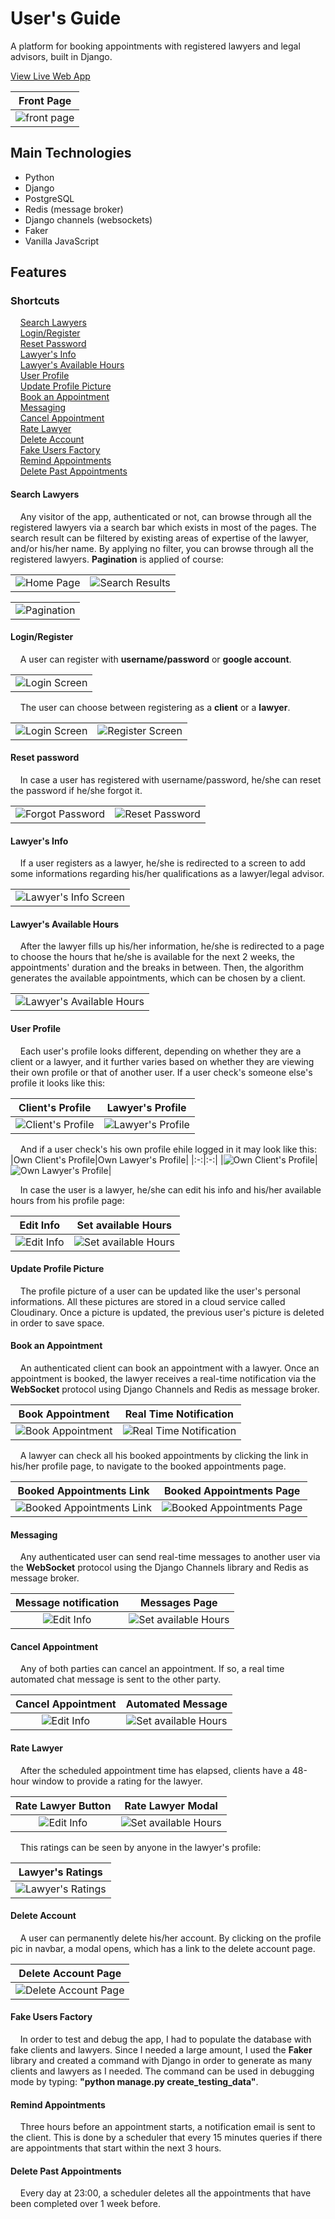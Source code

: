 # User's Guide

A platform for booking appointments with registered lawyers and legal advisors, built in Django.

[View Live Web App](https://lawyer-appointment-app.onrender.com)

|Front Page|
|:-:|
|![front page](screenshots/front-page.webp)|

## Main Technologies

- Python
- Django
- PostgreSQL
- Redis (message broker)
- Django channels (websockets)
- Faker
- Vanilla JavaScript

## Features

### Shortcuts

&nbsp;&nbsp;&nbsp;&nbsp;[Search Lawyers](#search-lawyers)\
&nbsp;&nbsp;&nbsp;&nbsp;[Login/Register](#loginregister)\
&nbsp;&nbsp;&nbsp;&nbsp;[Reset Password](#reset-password)\
&nbsp;&nbsp;&nbsp;&nbsp;[Lawyer's Info](#lawyers-info)\
&nbsp;&nbsp;&nbsp;&nbsp;[Lawyer's Available Hours](#lawyers-available-hours)\
&nbsp;&nbsp;&nbsp;&nbsp;[User Profile](#user-profile)\
&nbsp;&nbsp;&nbsp;&nbsp;[Update Profile Picture](#update-profile-picture)\
&nbsp;&nbsp;&nbsp;&nbsp;[Book an Appointment](#book-an-appointment)\
&nbsp;&nbsp;&nbsp;&nbsp;[Messaging](#messaging)\
&nbsp;&nbsp;&nbsp;&nbsp;[Cancel Appointment](#cancel-appointment)\
&nbsp;&nbsp;&nbsp;&nbsp;[Rate Lawyer](#rate-lawyer)\
&nbsp;&nbsp;&nbsp;&nbsp;[Delete Account](#delete-account)\
&nbsp;&nbsp;&nbsp;&nbsp;[Fake Users Factory](#fake-users-factory)\
&nbsp;&nbsp;&nbsp;&nbsp;[Remind Appointments](#remind-appointments)\
&nbsp;&nbsp;&nbsp;&nbsp;[Delete Past Appointments](#delete-past-appointments)

#### Search Lawyers
&nbsp;&nbsp;&nbsp;&nbsp;Any visitor of the app, authenticated or not, can browse through all the registered lawyers via a search bar which exists in most of the pages. The search result can be filtered by existing areas of expertise of the lawyer, and/or his/her name. By applying no filter, you can browse through all the registered lawyers. **Pagination** is applied of course:

|||
|:-:|:-:|
|![Home Page](screenshots/home-page.webp)|![Search Results](screenshots/search-results.webp)|

||
|:-:|
|![Pagination](screenshots/pagination.webp)|

#### Login/Register
&nbsp;&nbsp;&nbsp;&nbsp;A user can register with **username/password** or **google account**.

||
|:-:|
|![Login Screen](screenshots/login.webp)|

&nbsp;&nbsp;&nbsp;&nbsp;The user can choose between registering as a **client** or a **lawyer**.

|||
|:-:|:-:|
|![Login Screen](screenshots/question-specialty.webp)|![Register Screen](screenshots/register.webp)|

#### Reset password

&nbsp;&nbsp;&nbsp;&nbsp;In case a user has registered with username/password, he/she can reset the password if he/she forgot it.

|||
|:-:|:-:|
|![Forgot Password](screenshots/forgot-password.webp)|![Reset Password](screenshots/reset-password.webp)|

#### Lawyer's Info

&nbsp;&nbsp;&nbsp;&nbsp;If a user registers as a lawyer, he/she is redirected to a screen to add some informations regarding his/her qualifications as a lawyer/legal advisor.

||
|:-:|
|![Lawyer's Info Screen](screenshots/lawyer-info.webp)|

#### Lawyer's Available Hours

&nbsp;&nbsp;&nbsp;&nbsp;After the lawyer fills up his/her information, he/she is redirected to a page to choose the hours that he/she is available for the next 2 weeks, the appointments' duration and the breaks in between. Then, the algorithm generates the available appointments, which can be chosen by a client. 

||
|:-:|
|![Lawyer's Available Hours](screenshots/available-hours.webp)|

#### User Profile

&nbsp;&nbsp;&nbsp;&nbsp;Each user's profile looks different, depending on whether they are a client or a lawyer, and it further varies based on whether they are viewing their own profile or that of another user.
If a user check's someone else's profile it looks like this:

|Client's Profile|Lawyer's Profile|
|:-:|:-:|
|![Client's Profile](screenshots/client-profile.webp)|![Lawyer's Profile](screenshots/lawyer-profile.webp)|

&nbsp;&nbsp;&nbsp;&nbsp;And if a user check's his own profile ehile logged in it may look like this:
|Own Client's Profile|Own Lawyer's Profile|
|:-:|:-:|
|![Own Client's Profile](screenshots/own-client-profile.webp)|![Own Lawyer's Profile](screenshots/own-lawyer-profile.webp)|

&nbsp;&nbsp;&nbsp;&nbsp;In case the user is a lawyer, he/she can edit his info and his/her available hours from his profile page:

|Edit Info|Set available Hours|
|:-:|:-:|
|![Edit Info](screenshots/edit-lawyer-info.webp)|![Set available Hours](screenshots/set-available-hours.webp)|

#### Update Profile Picture

&nbsp;&nbsp;&nbsp;&nbsp;The profile picture of a user can be updated like the user's personal informations. All these pictures are stored in a cloud service called Cloudinary. Once a picture is updated, the previous user's picture is deleted in order to save space.

#### Book an Appointment

&nbsp;&nbsp;&nbsp;&nbsp;An authenticated client can book an appointment with a lawyer. Once an appointment is booked, the lawyer receives a real-time notification via the **WebSocket** protocol using Django Channels and Redis as message broker.

|Book Appointment|Real Time Notification|
|:-:|:-:|
|![Book Appointment](screenshots/book-appointment.webp)|![Real Time Notification](screenshots/real-time-notification.webp)|

&nbsp;&nbsp;&nbsp;&nbsp;A lawyer can check all his booked appointments by clicking the link in his/her profile page, to navigate to the booked appointments page.

|Booked Appointments Link|Booked Appointments Page|
|:-:|:-:|
|![Booked Appointments Link](screenshots/booked-appointments-link.webp)|![Booked Appointments Page](screenshots/booked-appointments-page.webp)|

#### Messaging

&nbsp;&nbsp;&nbsp;&nbsp;Any authenticated user can send real-time messages to another user via the **WebSocket** protocol using the Django Channels library and Redis as message broker.

|Message notification|Messages Page|
|:-:|:-:|
|![Edit Info](screenshots/message-notification.webp)|![Set available Hours](screenshots/messages-page.webp)|

#### Cancel Appointment

&nbsp;&nbsp;&nbsp;&nbsp;Any of both parties can cancel an appointment. If so, a real time automated chat message is sent to the other party.

|Cancel Appointment|Automated Message|
|:-:|:-:|
|![Edit Info](screenshots/cancel-appointment.webp)|![Set available Hours](screenshots/automated-message.webp)|

#### Rate Lawyer

&nbsp;&nbsp;&nbsp;&nbsp;After the scheduled appointment time has elapsed, clients have a 48-hour window to provide a rating for the lawyer.

|Rate Lawyer Button|Rate Lawyer Modal|
|:-:|:-:|
|![Edit Info](screenshots/rate-lawyer-button.webp)|![Set available Hours](screenshots/rate-lawyer-modal.webp)|

&nbsp;&nbsp;&nbsp;&nbsp;This ratings can be seen by anyone in the lawyer's profile:

|Lawyer's Ratings|
|:-:|
|![Lawyer's Ratings](screenshots/all-lawyers-ratings.webp)|

#### Delete Account

&nbsp;&nbsp;&nbsp;&nbsp;A user can permanently delete his/her account. By clicking on the profile pic in navbar, a modal opens, which has a link to the delete account page.

|Delete Account Page|
|:-:|
|![Delete Account Page](screenshots/delete-account-page.webp)|

#### Fake Users Factory

&nbsp;&nbsp;&nbsp;&nbsp;In order to test and debug the app, I had to populate the database with fake clients and lawyers. Since I needed a large amount, I used the **Faker** library and created a command with Django in order to generate as many clients and lawyers as I needed. The command can be used in debugging mode by typing: **"python manage.py create_testing_data"**.

#### Remind Appointments

&nbsp;&nbsp;&nbsp;&nbsp;Three hours before an appointment starts, a notification email is sent to the client. This is done by a scheduler that every 15 minutes queries if there are appointments that start within the next 3 hours.

#### Delete Past Appointments

&nbsp;&nbsp;&nbsp;&nbsp;Every day at 23:00, a scheduler deletes all the appointments that have been completed over 1 week before.